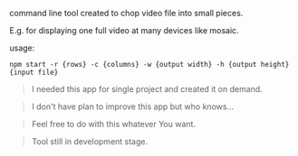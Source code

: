 command line tool created to chop video file into small pieces.

E.g. for displaying one full video at many devices like mosaic.

usage:

```
npm start -r {rows} -c {columns} -w {output width} -h {output height} {input file}
```

>I needed this app for single project and created it on demand.

>I don't have plan to improve this app but who knows...

>Feel free to do with this whatever You want.

>Tool still in development stage.
